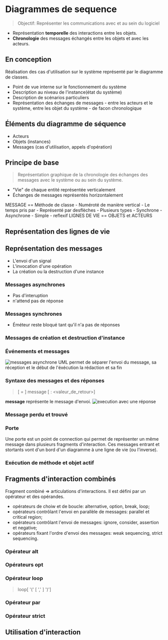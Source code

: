 # Diagrammes de sequence

> Objectif: Représenter les communications avec et au sein du logiciel

- Représentation **temporelle** des interactions entre les objets.
- **Chronologie** des messages échangés entre les objets et avec les acteurs.

## En conception
Réalisation des cas d'utilisation sur le système représenté par le diagramme de classes.
- Point de vue interne sur le fonctionnement du système
- Description au niveau de l'instance(état du système)
- Description de scénarios particuliers
- Représentation des échanges de messages
        - entre les acteurs et le système, entre les objet du système
        - de facon chronologique
## Éléments du diagramme de séquence

- Acteurs
- Objets (instances)
- Messages (cas d'utilisation, appels d'opération)

## Principe de base
> Représentation graphique de la chronologie des échanges des messages avec le système ou au sein du système.
- "Vie" de chaque entité représentée verticalement
- Échanges de messages représentés horizontalement

MESSAGE == Méthode de classe
        - Numéroté de manière vertical
        - Le temps pris par
        - Représenté par desflèches
        - Plusieurs types
                - Synchrone
                - Asynchrone
                - Simple
                - reflexif
LIGNES DE VIE == OBJETS et ACTEURS


## Représentation des lignes de vie
[<nom_du_rôle>]:[<Nom_du_type>]
## Représentation des messages
- L'envoi d'un signal
- L'invocation d'une opération
- La création ou la destruction d'une instance

### Messages asynchrones
- Pas d'interuption 
- n'attend pas de réponse
### Messages synchrones
- Éméteur reste bloqué tant qu'il n'a pas de réponses
### Messages de création et destruction d'instance

### Événements et messages
![messages asynchrone](https://laurent-audibert.developpez.com/Cours-UML/images/fig7_10.png)
UML permet de séparer l'envoi du message, sa réception et le début de l'éxécution la rédaction et sa fin

### Syntaxe des messages et des réponses
> [<attribut> = ] message [ : <valeur_de_retour>]

**message** représente le message d'envoi.
![execution avec une réponse](https://laurent-audibert.developpez.com/Cours-UML/images/fig7_11.png)

### Message perdu et trouvé
### Porte
Une porte est un point de connection qui permet de représenter un même message dans plusieurs fragments d'interaction. Ces messages entrant et stortants vont d'un bord d'un diagramme à une ligne de vie (ou l'inverse).
### Exécution de méthode et objet actif

## Fragments d'interaction combinés
Fragment combiné => articulations d'interactions.
Il est défini par un opérateur et des opérandes.
- opérateurs de choiw et de boucle: alternative, option, break, loop;
- opérateurs contrôlant l'envoi en parallèle de messages: parallel et critical region;
- opérateurs contrôlant l'envoi de messages: ignore, consider, assertion et negative;
- opérateurs fixant l'ordre d'envoi des messages: weak sequencing, strict sequencing.

### Opérateur alt

### Opérateurs opt

### Opérateur loop
> loop[ '('<minInt> [ ',' <maxInt>] ')']


### Opérateur par

### Opérateur strict

## Utilisation d'interaction
